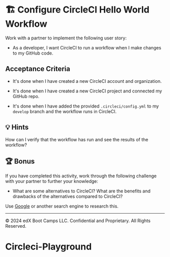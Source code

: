 # 🏗️ Configure CircleCI Hello World Workflow

Work with a partner to implement the following user story:

* As a developer, I want CircleCI to run a workflow when I make changes to my GitHub code.

## Acceptance Criteria

* It's done when I have created a new CircleCI account and organization.

* It's done when I have created a new CircleCI project and connected my GitHub repo.

* It's done when I have added the provided `.circleci/config.yml` to my `develop` branch and the workflow runs in CircleCI.

## 💡 Hints

How can I verify that the workflow has run and see the results of the workflow?

## 🏆 Bonus

If you have completed this activity, work through the following challenge with your partner to further your knowledge:

* What are some alternatives to CircleCI? What are the benefits and drawbacks of the alternatives compared to CircleCI?

Use [Google](https://www.google.com) or another search engine to research this.

---
© 2024 edX Boot Camps LLC. Confidential and Proprietary. All Rights Reserved.
# Circleci-Playground

